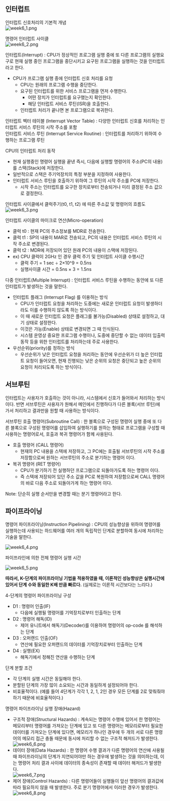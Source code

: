 ## 인터럽트

인터럽트 신호처리의 기본적 개념    
![week6_1.png](images/week6_1.png)

명령어 인터럽트 사이클    
![week6_2.png](images/week6_2.png)

인터럽트(Interrupt) : CPU가 정상적인 프로그램 실행 중에 또 다른 프로그램의 실행요구로 현재 실행 중인 프로그램을 중단시키고 요구된 프로그램을 실행하는 것을 인터럽트라고 한다.
- CPU가 프로그램 실행 중에 인터럽트 신호 처리를 요청
  - CPU는 원래의 프로그램 수행을 중단한다.
  - 요구된 인터럽트를 위한 서비스 프로그램을 먼저
수행한다.
    - 어떤 장치가 인터럽트를 요구했는지 확인한다.
    - 해당 인터럽트 서비스 루틴(ISR)을 호출한다.
  - 인터럽트 처리가 끝나면 본 프로그램으로 복귀한다.

인터럽트 벡터 테이블 (Interrupt Vector Table) : 다양한 인터럽트 신호를 처리하는 인터럽트 서비스 루틴의 시작 주소를 포함    
인터럽트 서비스 루틴 (Interrupt Service Routine) : 인터럽트를 처리하기 위하여 수행하는 프로그램 루틴

CPU의 인터럽트 처리 동작
- 현재 실행중인 명령어 실행을 끝낸 즉시, 다음에 실행할 명령어의 주소(PC의 내용)를 스택(Stack)에 저장한다.
- 일반적으로 스택은 주기억장치의 특정 부분을 지정하여 사용한다.
- 인터럽트 서비스 루틴을 호출하기 위하여 그 루틴의 시작 주소를 PC에 저장한다.
  - 시작 주소는 인터럽트를 요구한 장치로부터 전송되거나 미리 결정된 주소 값으로 결정한다.

인터럽트 사이클에서 클럭주기(t0, t1, t2) 에 따른 주소값 및 명령어의 흐름도    
![week6_3.png](images/week6_3.png)

인터럽트 사이클의 마이크로 연산(Micro-operation)    
- 클럭 t0 : 현재 PC의 주소정보를 MDR로 전송한다.
- 클럭 t1 : SP의 내용이 MAR로 전송되고, PC의 내용은 인터럽트 서비스 루틴의 시작 주소로 변경된다.
- 클럭 t2 : MDR에 저장되어 있던 원래 PC의 내용이 스택에 저장된다.
- ex) CPU 클럭이 2GHz 인 경우 클럭 주기 및 인터럽트 사이클 수행시간
  - 클럭 주기 = 1 sec ÷ 2×10^9 = 0.5ns
  - 실행사이클 시간 = 0.5ns × 3 = 1.5ns

다중 인터럽트(Multiple Interrupt) : 인터럽트 서비스 루틴을 수행하는 동안에 또 다른 인터럽트가 발생하는 것을 말한다.
- 인터럽트 플래그 (Interrupt Flag) 를 이용하는 방식
  - CPU가 인터럽트 요청을 처리하는 도중에는 새로운 인터럽트 요청이 발생하더라도 이를 수행하지 않도록 하는 방식이다.
  - 이 때 새로운 인터럽트 요청은 플래그를 불가능(Disabled) 상태로 설정하고, 대기 상태로 설정한다.
  - 이것은 가능(Enable) 상태로 변경되면 그 때 인식된다.
  - 시스템 운영상 중요한 프로그램 수행이나, 도중에 중단할 수 없는 데이터 입출력 동작 등을 위한 인터럽트를 처리하는데 주로 사용한다.
- 우선순위(priority)를 정하는 방식
  - 우선순위가 낮은 인터럽트 요청을 처리하는 동안에 우선순위가 더 높은 인터럽트 요청이 들어오면, 현재 진행되는 낮은 순위의 요청은 중단되고 높은 순위의 요청이 처리되도록 하는 방식이다.

## 서브루틴

인터럽트는 사용자가 호출하는 것이 아니라, 시스템에서 신호가 들어와서 처리하는 방식이다. 반면 서브루틴은 사용자가 원해서 메인에서 진행하다가 다른 블록(서브 루틴)에 가서 처리하고 결과만을 원할 때 사용하는 방식이다.

서브루틴 호출 명령어(Subroutine Call) : 한 블록으로 구성된 명령어 실행 중에 또 다른 블록으로 구성된 명령어를 삽입하여 실행하기를 원하는 형태로 프로그램을 구성할 때 사용하는 명령어로서, 호출과 복귀 명령어가 함께 사용된다.
- 호출 명령어 (CALL 명령어)
  - 현재의 PC 내용을 스텍에 저장하고, 그 PC에는 호출될 서브루틴의 시작 주소를 저장함으로써 원하는 서브루틴의 주소로 분기하는 명령어 이다.
- 복귀 명령어 (RET 명령어)
  - CPU가 분기하기 전 실행하던 프로그램으로 되돌아가도록 하는 명령어 이다.
  - 즉 스텍에 저장되어 있던 주소 값을 PC로 복원하여 저장함으로써 CALL 명령어의 바로 다음 주소로 되돌아가게 하는 명령어 이다.

Note: 단순히 실행 순서만을 변경할 때는 분기 명령어라고 한다.

## 파이프라이닝

명령어 파이프라이닝(Instruction Pipelining) : CPU의 성능향상을 위하여 명령어를 실행하는데 사용되는 하드웨어를 여러 개의 독립적인 단계로 분할하여 동시에 처리하는 기술을 말한다.

![week6_4.png](images/week6_4.png)

파이프라인에 의한 전체 명령어 실행 시간

![week6_5.png](images/week6_5.png)

**따라서, K-단계의 파이프라이닝 기법을 적용하였을 때,
이론적인 성능향상은 실행시간에 있어서 단계 수와 동일한 K배 만큼 빠르다.** (실제로는 이론적 시간보다는 느리다.)

4-단계의 명령어 파이프라이닝 구성

- D1 : 명령어 인출(IF)
  - 다음에 실행될 명령어를 기억장치로부터 인출하는 단계
- D2 : 명령어 해독(ID)
  - 제어 유니트에서 해독기(Decoder)를 이용하여 명령어의 op-code 를 해석하는 단계
- D3 : 오퍼랜드 인출(OF)
  - 연산에 필요한 오퍼랜드의 데이터를 기억장치로부터 인출하는 단계
- D4 : 실행(EX)
  - 해독기에서 정해진 연산을 수행하는 단계

단계 분할 조건
- 각 단계의 실행 시간은 동일해야 한다.
- 분할된 단계의 가장 많이 소요되는 시간과 동일하게 설정되어야 한다.
- 비효율적이다. (예를 들어 4단계가 각각 1, 2, 1, 2인 경우 모든 단계를 2로 맞춰줘야 하기 때문에 비효율적이다.)

명령어 파이프라이닝 실행 장애(Hazard)
- 구조적 장애(Structural Hazards) : 계속되는 명령어 수행에 있어서 한 명령어는 메모리부터 명령어를 가져오는 단계에 있고 또 다른 명령어는 메모리로부터 필요한 데이터를 가져오는 단계에 있다면, 메모리가 하나인 경우에 두 개의 서로 다른 명령어의 메모리 접근 충돌 때문에 동시에 처리할 수 없는 구조적 해저드가 발생한다.    
  ![week6_6.png](images/week6_6.png)
- 데이터 장애(Data Hazards) : 한 명령어 수행 결과가 다른 명령어의 연산에 사용될 때 파이프라이닝의 단계가 지연되어야만 하는 경우에 발생하는 것을 의미하는데, 이는 명령어 처리 결과 사이에 데이터의 종속성이 존재할 때 데이터 해저드가 발생한다.    
  ![week6_7.png](images/week6_7.png)
- 제어 장애(Control Hazards) : 다른 명령어들이 실행들이 앞선 명령어의 결과값에 따라 필요하지 않을 때 발생한다. 주로 분기 명령어에서 이러한 경우가 발생한다.    
  ![week6_8.png](images/week6_8.png)
